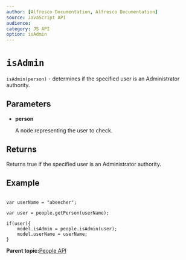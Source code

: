 ```yaml
---
author: [Alfresco Documentation, Alfresco Documentation]
source: JavaScript API
audience: 
category: JS API
option: isAdmin
---
```


# `isAdmin`

`isAdmin(person)` - determines if the specified user is an Administrator authority.

## Parameters

-   **person**

    A node representing the user to check.


## Returns

Returns true if the specified user is an Administrator authority.

## Example

```

var userName = "abeecher";

var user = people.getPerson(userName);

if(user){
    model.isAdmin = people.isAdmin(user);
    model.userName = userName;
}
```

**Parent topic:**[People API](../references/API-JS-People.md)

